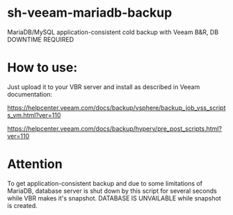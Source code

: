 # sh-veeam-mariadb-backup
MariaDB/MySQL application-consistent cold backup with Veeam B&amp;R, DB DOWNTIME REQUIRED

# How to use:
Just upload it to your VBR server and install as described in Veeam documentation:

https://helpcenter.veeam.com/docs/backup/vsphere/backup_job_vss_scripts_vm.html?ver=110

https://helpcenter.veeam.com/docs/backup/hyperv/pre_post_scripts.html?ver=110

# Attention
To get application-consistent backup and due to some limitations of MariaDB, database server is shut down by this script for several seconds while VBR makes it's snapshot. DATABASE IS UNVAILABLE while snapshot is created.
